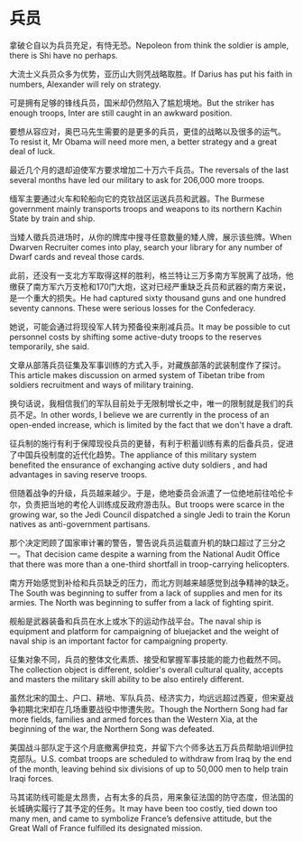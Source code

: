 # 兵员

<p><span class="chinese">拿破仑自以为兵员充足，有恃无恐。</span><span class="english">Nepoleon from think the soldier is ample, there is Shi have no perhaps.</span></p>

<p><span class="chinese">大流士义兵员众多为优势，亚历山大则凭战略取胜。</span><span class="english">If Darius has put his faith in numbers, Alexander will rely on strategy.</span></p>

<p><span class="chinese">可是拥有足够的锋线兵员，国米却仍然陷入了尴尬境地。</span><span class="english">But the striker has enough troops, Inter are still caught in an awkward position.</span></p>

<p><span class="chinese">要想从容应对，奥巴马先生需要的是更多的兵员，更佳的战略以及很多的运气。</span><span class="english">To resist it, Mr Obama will need more men, a better strategy and a great deal of luck.</span></p>

<p><span class="chinese">最近几个月的退却迫使军方要求增加二十万六千兵员。</span><span class="english">The reversals of the last several months have led our military to ask for 206,000 more troops.</span></p>

<p><span class="chinese">缅军主要通过火车和轮船向它的克钦战区运送兵员和武器。</span><span class="english">The Burmese government mainly transports troops and weapons to its northern Kachin State by train and ship.</span></p>

<p><span class="chinese">当矮人徵兵员进场时，从你的牌库中搜寻任意数量的矮人牌，展示该些牌。</span><span class="english">When Dwarven Recruiter comes into play, search your library for any number of Dwarf cards and reveal those cards.</span></p>

<p><span class="chinese">此前，还没有一支北方军取得这样的胜利，格兰特让三万多南方军脱离了战场，他缴获了南方军六万支枪和170门大炮，这对已经严重缺乏兵员和武器的南方来说，是一个重大的损失。</span><span class="english">He had captured sixty thousand guns and one hundred seventy cannons. These were serious losses for the Confederacy.</span></p>

<p><span class="chinese">她说，可能会通过将现役军人转为预备役来削减兵员。</span><span class="english">It may be possible to cut personnel costs by shifting some active-duty troops to the reserves temporarily, she said.</span></p>

<p><span class="chinese">文章从部落兵员征集及军事训练的方式入手，对藏族部落的武装制度作了探讨。</span><span class="english">This article makes discussion on armed system of Tibetan tribe from soldiers recruitment and ways of military training.</span></p>

<p><span class="chinese">换句话说，我相信我们的军队目前处于无限制增长之中，唯一的限制就是我们的兵员不足。</span><span class="english">In other words, I believe we are currently in the process of an open-ended increase, which is limited by the fact that we don't have a draft.</span></p>

<p><span class="chinese">征兵制的施行有利于保障现役兵员的更替，有利于积蓄训练有素的后备兵员，促进了中国兵役制度的近代化趋势。</span><span class="english">The appliance of this military system benefited the ensurance of exchanging active duty soldiers , and had advantages in saving reserve troops.</span></p>

<p><span class="chinese">但随着战争的升级，兵员越来越少。于是，绝地委员会派遣了一位绝地前往哈伦卡尔，负责把当地的考伦人训练成反政府游击队。</span><span class="english">But troops were scarce in the growing war, so the Jedi Council dispatched a single Jedi to train the Korun natives as anti-government partisans.</span></p>

<p><span class="chinese">那个决定罔顾了国家审计署的警告，警告说兵员运载直升机的缺口超过了三分之一。</span><span class="english">That decision came despite a warning from the National Audit Office that there was more than a one-third shortfall in troop-carrying helicopters.</span></p>

<p><span class="chinese">南方开始感觉到补给和兵员缺乏的压力，而北方则越来越感觉到战争精神的缺乏。</span><span class="english">The South was beginning to suffer from a lack of supplies and men for its armies. The North was beginning to suffer from a lack of fighting spirit.</span></p>

<p><span class="chinese">舰船是武器装备和兵员在水上或水下的运动作战平台。</span><span class="english">The naval ship is equipment and platform for campaigning of bluejacket and the weight of naval ship is an important factor for campaigning property.</span></p>

<p><span class="chinese">征集对象不同，兵员的整体文化素质、接受和掌握军事技能的能力也截然不同。</span><span class="english">The collection object is different, soldier's overall cultural quality, accepts and masters the military skill ability to be also entirely different.</span></p>

<p><span class="chinese">虽然北宋的国土、户口、耕地、军队兵员、经济实力，均远远超过西夏，但宋夏战争初期北宋却在几场重要战役中惨遭失败。</span><span class="english">Though the Northern Song had far more fields, families and armed forces than the Western Xia, at the beginning of the war, the Northern Song was defeated.</span></p>

<p><span class="chinese">美国战斗部队定于这个月底撤离伊拉克，并留下六个师多达五万兵员帮助培训伊拉克部队。</span><span class="english">U.S. combat troops are scheduled to withdraw from Iraq by the end of the month, leaving behind six divisions of up to 50,000 men to help train Iraqi forces.</span></p>

<p><span class="chinese">马其诺防线可能是太昂贵，占有太多的兵员，用来象征法国的防守态度，但法国的长城确实履行了其予定的任务。</span><span class="english">It may have been too costly, tied down too many men, and came to symbolize France’s defensive attitude, but the Great Wall of France fulfilled its designated mission.</span></p>

